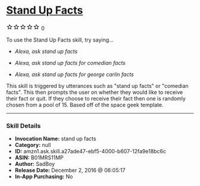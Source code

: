 # [Stand Up Facts](http://alexa.amazon.com/#skills/amzn1.ask.skill.a27ade47-ebf5-4000-b607-12fa9e18bc6c)
![0 stars](../../images/ic_star_border_black_18dp_1x.png)![0 stars](../../images/ic_star_border_black_18dp_1x.png)![0 stars](../../images/ic_star_border_black_18dp_1x.png)![0 stars](../../images/ic_star_border_black_18dp_1x.png)![0 stars](../../images/ic_star_border_black_18dp_1x.png) 0

To use the Stand Up Facts skill, try saying...

* *Alexa, ask stand up facts*

* *Alexa, ask stand up facts for comedian facts*

* *Alexa, ask stand up facts for george carlin facts*

This skill is triggered by utterances such as "stand up facts" or "comedian facts". This then prompts the user on whether they would like to receive their fact or quit. If they choose to receive their fact then one is randomly chosen from a pool of 15. Based off of the space geek template.

***

### Skill Details

* **Invocation Name:** stand up facts
* **Category:** null
* **ID:** amzn1.ask.skill.a27ade47-ebf5-4000-b607-12fa9e18bc6c
* **ASIN:** B01MRS11MP
* **Author:** SadBoy
* **Release Date:** December 2, 2016 @ 06:05:17
* **In-App Purchasing:** No

